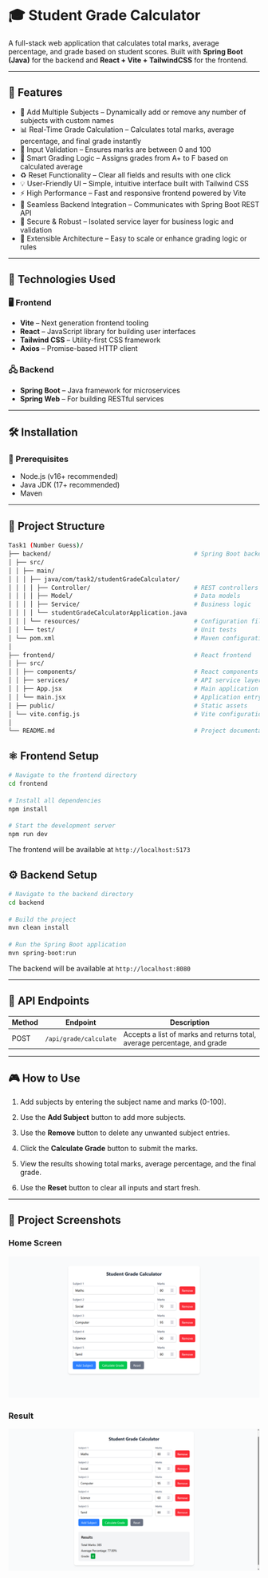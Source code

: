 # 🎓 Student Grade Calculator

A full-stack web application that calculates total marks, average percentage, and grade based on student scores. Built with **Spring Boot (Java)** for the backend and **React + Vite + TailwindCSS** for the frontend.

---

## 🚀 Features

- 📝 Add Multiple Subjects – Dynamically add or remove any number of subjects with custom names
- 📊 Real-Time Grade Calculation – Calculates total marks, average percentage, and final grade instantly
- 🔢 Input Validation – Ensures marks are between 0 and 100
- 🧠 Smart Grading Logic – Assigns grades from A+ to F based on calculated average
- ♻️ Reset Functionality – Clear all fields and results with one click
- 💡 User-Friendly UI – Simple, intuitive interface built with Tailwind CSS
- ⚡ High Performance – Fast and responsive frontend powered by Vite
- 🔌 Seamless Backend Integration – Communicates with Spring Boot REST API
- 🔐 Secure & Robust – Isolated service layer for business logic and validation
- 🔄 Extensible Architecture – Easy to scale or enhance grading logic or rules  

---

## 🧰 Technologies Used

### 🖥️ Frontend
- **Vite** – Next generation frontend tooling
- **React** – JavaScript library for building user interfaces
- **Tailwind CSS** – Utility-first CSS framework
- **Axios** – Promise-based HTTP client

### 🖧 Backend
- **Spring Boot** – Java framework for microservices
- **Spring Web** – For building RESTful services

---

## 🛠️ Installation

### 🔧 Prerequisites
- Node.js (v16+ recommended)
- Java JDK (17+ recommended)
- Maven

---

## 📁 Project Structure

```bash
Task1 (Number Guess)/
├── backend/                                        # Spring Boot backend
│ ├── src/
│ │ ├── main/
│ │ │ ├── java/com/task2/studentGradeCalculator/
│ │ │ │ ├── Controller/                             # REST controllers
│ │ │ │ ├── Model/                                  # Data models
│ │ │ │ ├── Service/                                # Business logic
│ │ │ │ └── studentGradeCalculatorApplication.java
│ │ │ └── resources/                                # Configuration files
│ │ └── test/                                       # Unit tests
│ └── pom.xml                                       # Maven configuration
│
├── frontend/                                       # React frontend
│ ├── src/
│ │ ├── components/                                 # React components
│ │ ├── services/                                   # API service layer
│ │ ├── App.jsx                                     # Main application component
│ │ └── main.jsx                                    # Application entry point
│ ├── public/                                       # Static assets
│ └── vite.config.js                                # Vite configuration
│
└── README.md                                       # Project documentation
```

## ⚛️ Frontend Setup

```bash
# Navigate to the frontend directory
cd frontend

# Install all dependencies
npm install

# Start the development server
npm run dev
```

The frontend will be available at `http://localhost:5173`


## ⚙️ Backend Setup

```bash
# Navigate to the backend directory
cd backend

# Build the project
mvn clean install

# Run the Spring Boot application
mvn spring-boot:run
```

The backend will be available at `http://localhost:8080`

---

## 📡 API Endpoints

| Method | Endpoint                         | Description             |
|--------|----------------------------------|-------------------------|
| POST   | `/api/grade/calculate`           | Accepts a list of marks and returns total, average percentage, and grade         |


---

## 🎮 How to Use

1. Add subjects by entering the subject name and marks (0-100).

2. Use the **Add Subject** button to add more subjects.

3. Use the **Remove** button to delete any unwanted subject entries.

4. Click the **Calculate Grade** button to submit the marks.

5. View the results showing total marks, average percentage, and the final grade.

6. Use the **Reset** button to clear all inputs and start fresh.

---

## 📸 Project Screenshots

### Home Screen
![Actual Calculator](screenshot/calc1.png "Actual Calculator")

### Result
![Result](screenshot/calc2.png "Result")
